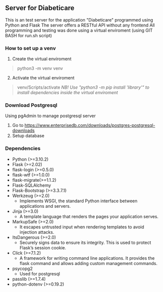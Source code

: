 ## Server for Diabeticare 
This is an test server for the application "Diabeticare" programmed using Python and Flask 
The server offers a RESTful API without any frontend
All programming and testing was done using a virtual enviroment (using GIT BASH for run.sh script)

### How to set up a venv
1. Create the virtual enviroment
> python3 -m venv venv
2. Activate the virtual enviroment
> venv/Scripts/activate
*NB! Use "python3 -m pip install 'library'" to install dependencies inside the virtual enviroment*

### Download Postgresql
Using pgAdmin to manage postgresql server 
1. Go to https://www.enterprisedb.com/downloads/postgres-postgresql-downloads
2. Setup database

### Dependencies 
- Python (>=3.10.2)
- Flask (>=2.02)
- flask-login (>=0.5.0)
- flask-wtf (>=1.0.0)
- flask-migrate(>=1.1.2)
- Flask-SQLAlchemy
- Flask-Bootstrap (>=3.3.7.1)
- Werkzeug (>=2.0)
  - Implements WSGI, the standard Python interface between applications and servers.
- Jinja (>=3.0)
  - A template language that renders the pages your application serves.
- MarkupSafe (>=2.0)
  - It escapes untrusted input when rendering templates to avoid injection attacks.
- ItsDangerous (>=2.0)
  - Securely signs data to ensure its integrity. This is used to protect Flask’s session cookie.
- Click (>=7.1.2)
  - A framework for writing command line applications. It provides the flask command and allows adding custom management commands.
- psycopg2
  - Used for postgresql
- passlib (>=1.7.4)
- python-dotenv (>=0.19.2)
